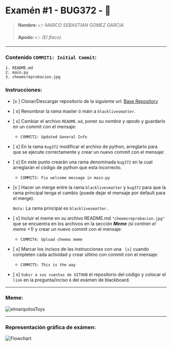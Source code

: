 # Examén #1 - BUG372 - 🐛

> __Nombre:__ 👉 *MARCO SEBASTIAN GOMEZ GARCIA*
>
> __Apodo:__ 👉 *(El flaco)*
>
>
---
### Contenido `COMMIT1: Initial Commit`:

	1. README.md
	2. main.py
	3. cheemsreprobacion.jpg

### Instrucciones:

- [x ] Clonar/Descargar repositorio de la siguiente url: [Base Repository](https://github.com/cheemsdoggie/bug372.git)
- [ x] Renombrar la rama master ó main a `blacklivesmatter`.
- [ x] Cambiar el archivo `README.md`, poner su *nombre* y *apodo* y guardarlo en un commit con el mensaje:
  - `COMMIT2: Updated General Info`
- [ x] En la rama `bug372` modificar el archivo de python, arreglarlo para que se ejecute correctamente y crear un nuevo commit con el mensaje:
- [ x] En este punto crearán una rama denominada `bug372` en la cual arreglarán el código de python que esta incorrecto.
  - `COMMIT3: Fix welcome message in main.py`
- [x ] Hacer un merge entre la rama `blacklivesmatter` y `bug372` para que la rama principal tenga el cambio (puede dejar el mensaje por default para el merge).

	`Nota:` La rama principal es `blacklivesmatter.`
- [ x] Incluir el meme en su archivo README.md `"cheemsreprobacion.jpg"` que se encuentra en los archivos en la sección ___Meme___ *(si centran el meme +1)* y crear un nuevo commit con el mensaje:
	- `COMMIT4: Upload cheems meme`
- [ x] Marcar los incisos de las instrucciones con una ` [x]` cuando completen cada actividad y crear último con commit con el mensaje:
  - `COMMIT5: This is the way`
- [ x] `Subir a sus cuentas de GITHUB` el repositorio del código y colocar el `link` en la pregunta/inciso `6` del exámen de blackboard.
---
### Meme:
![elmarquitosToys](./cheemsreprobacion.jpg)

---
### Representación gráfica de exámen:

![Flowchart](https://i.postimg.cc/FsJp36xG/flowchart.jpg)
